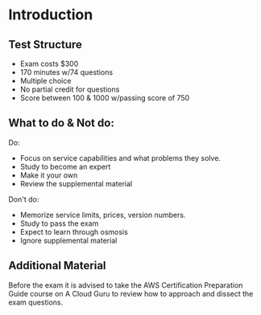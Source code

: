 # Introduction

## Test Structure
* Exam costs $300
* 170 minutes w/74 questions
* Multiple choice
* No partial credit for questions
* Score between 100 & 1000 w/passing score of 750

## What to do & Not do:
Do:
* Focus on service capabilities and what problems they solve.
* Study to become an expert
* Make it your own
* Review the supplemental material

Don't do:
* Memorize service limits, prices, version numbers.
* Study to pass the exam 
* Expect to learn through osmosis
* Ignore supplemental material

## Additional Material
Before the exam it is advised to take the AWS Certification Preparation Guide
course on A Cloud Guru to review how to approach and dissect the exam questions.
